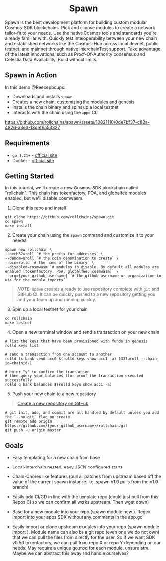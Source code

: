 <div align="center">
  <h1>Spawn</h1>
</div>

Spawn is the best development platform for building custom modular Cosmos-SDK blockchains. Pick and choose modules to create a network tailor-fit to your needs. Use the native Cosmos tools and standards you're already familiar with. Quickly test interoperability between your new chain and established networks like the Cosmos-Hub across local devnet, public testnet, and mainnet through native InterchainTest support. Take advantage of the latest innovations, such as Proof-Of-Authority consensus and Celestia Data Availability. Build without limits.

## Spawn in Action

In this demo @Reecepbcups:
- Downloads and installs `spawn`
- Creates a new chain, customizing the modules and genesis
- Installs the chain binary and spins up a local testnet
- Interacts with the chain using the `appd` CLI

https://github.com/rollchains/spawn/assets/10821110/0de7bf37-c82a-4826-a3e3-13def6a53327

## Requirements

- `go 1.21+` - [official site](https://go.dev/doc/install)
- Docker - [official site](https://docs.docker.com/get-docker/)

## Getting Started
In this tutorial, we'll create a new Cosmos-SDK blockchain called "rollchain". This chain has tokenfactory, POA, and globalfee modules enabled, but we'll disable cosmwasm.

1. Clone this repo and install

```shell
git clone https://github.com/rollchains/spawn.git
cd spawn
make install
```

2. Create your chain using the `spawn` command and customize it to your needs!

```shell
spawn new rollchain \
--bech32=roll `# the prefix for addresses` \
--denom=uroll `# the coin denomination to create` \
--bin=rolld `# the name of the binary` \
--disabled=cosmwasm `# modules to disable. By default all modules are enabled [tokenfactory, PoA, globalfee, cosmwasm]` \
--org={your_github_username} `# the github username or organization to use for the module imports`
```

> *NOTE:* `spawn` creates a ready to use repository complete with `git` and GitHub CI. It can be quickly pushed to a new repository getting you and your team up and running quickly.

3. Spin up a local testnet for your chain

```shell
cd rollchain
make testnet
```

4. Open a new terminal window and send a transaction on your new chain

```shell
# list the keys that have been provisioned with funds in genesis
rolld keys list

# send a transaction from one account to another
rolld tx bank send acc0 $(rolld keys show acc1 -a) 1337uroll --chain-id=chainid-1

# enter "y" to confirm the transaction
# then query your balances tfor proof the transaction executed successfully
rolld q bank balances $(rolld keys show acc1 -a)
```

5. Push your new chain to a new repository

> [Create a new repository on GitHub](https://github.com/new)

```shell
# git init, add, and commit are all handled by default unless you add the `--no-git` flag on create
git remote add origin https://github.com/{your_github_username}/rollchain.git
git push -u origin master
```

## Goals

- Easy templating for a new chain from base

- Local-Interchain nested, easy JSON configured starts

- Chain-Chores like features (pull all patches from upstream based off the value of the current spawn instance. i.e. spawn v1.0 pulls from the v1.0 branch)

- Easily add CI/CD in line with the template repo (could just pull from this Repos CI so we can confirm all works upstream. Then wget down)

- Base for a new module into your repo (spawn module new <module-name>). Regex import into your apps SDK without any comments in the app.go

- Easily import or clone upstream modules into your repo (spawn module import <module-name>). Module name can also be a git repo (even one we do not own) that we can pull the files from directly for the user. So if we want SDK v0.50 tokenfactory, we can pull from repo X or repo Y depending on our needs. May require a unique go.mod for each module, unsure atm. Maybe we can abstract this away and handle ourselves?
